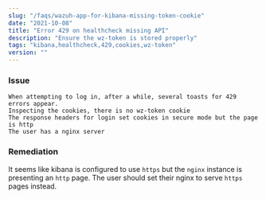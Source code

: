 ```yaml
---
slug: "/faqs/wazuh-app-for-kibana-missing-token-cookie"
date: "2021-10-08"
title: "Error 429 on healthcheck missing API"
description: "Ensure the wz-token is stored properly"
tags: "kibana,healthcheck,429,cookies,wz-token"
version: ""
---
```


### Issue

```
When attempting to log in, after a while, several toasts for 429 errors appear.
Inspecting the cookies, there is no wz-token cookie
The response headers for login set cookies in secure mode but the page is http
The user has a nginx server
```

### Remediation

It seems like kibana is configured to use `https` but the `nginx` instance is presenting an `http` page. The user should set their nginx to serve `https` pages instead.
